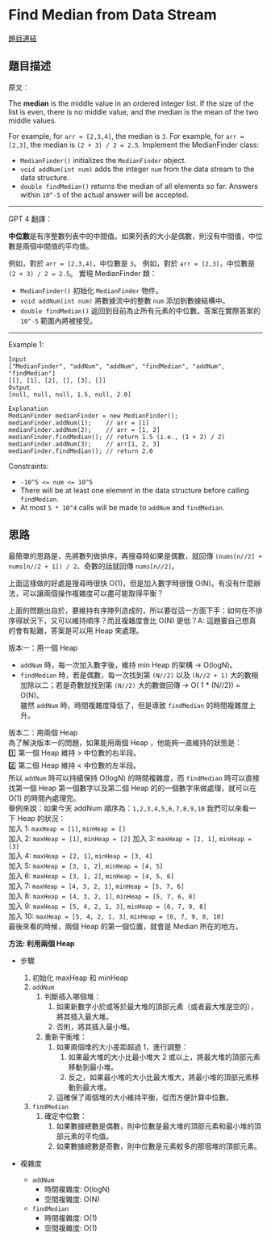 # Find Median from Data Stream

[題目連結](https://leetcode.com/problems/find-median-from-data-stream/description/)

## 題目描述
原文：

The **median** is the middle value in an ordered integer list. If the size of the list is even, there is no middle value, and the median is the mean of the two middle values.

For example, for `arr = [2,3,4]`, the median is `3`.
For example, for `arr = [2,3]`, the median is `(2 + 3) / 2 = 2.5`.
Implement the MedianFinder class:

* `MedianFinder()` initializes the `MedianFinder` object.
* `void addNum(int num)` adds the integer `num` from the data stream to the data structure.
* `double findMedian()` returns the median of all elements so far. Answers within `10^-5` of the actual answer will be accepted.

----

GPT 4 翻譯：

**中位數**是有序整數列表中的中間值。如果列表的大小是偶數，則沒有中間值，中位數是兩個中間值的平均值。

例如，對於 `arr = [2,3,4]`，中位數是 `3`。
例如，對於 `arr = [2,3]`，中位數是 `(2 + 3) / 2 = 2.5`。
實現 MedianFinder 類：

* `MedianFinder()` 初始化 `MedianFinder` 物件。
* `void addNum(int num)` 將數據流中的整數 `num` 添加到數據結構中。
* `double findMedian()` 返回到目前為止所有元素的中位數。答案在實際答案的 `10^-5` 範圍內將被接受。

----

Example 1:

```
Input
["MedianFinder", "addNum", "addNum", "findMedian", "addNum", "findMedian"]
[[], [1], [2], [], [3], []]
Output
[null, null, null, 1.5, null, 2.0]

Explanation
MedianFinder medianFinder = new MedianFinder();
medianFinder.addNum(1);    // arr = [1]
medianFinder.addNum(2);    // arr = [1, 2]
medianFinder.findMedian(); // return 1.5 (i.e., (1 + 2) / 2)
medianFinder.addNum(3);    // arr[1, 2, 3]
medianFinder.findMedian(); // return 2.0

```

Constraints:

* `-10^5 <= num <= 10^5`
* There will be at least one element in the data structure before calling `findMedian`.
* At most `5 * 10^4` calls will be made to `addNum` and `findMedian`.

## 思路

最簡單的思路是，先將數列做排序，再搜尋時如果是偶數，就回傳 `(nums[n//2] +  nums[n//2 + 1]) / 2`、奇數的話就回傳 `nums[n//2]`。  

上面這樣做的好處是搜尋時很快 O(1)，但是加入數字時很慢 O(N)。有沒有什麼辦法，可以讓兩個操作複雜度可以盡可能取得平衡？  

上面的問題出自於，要維持有序陣列造成的，所以要從這一方面下手：如何在不排序得狀況下，又可以維持順序？而且複雜度會比 O(N) 更低？A: 這題要自己想真的會有點難，答案是可以用 Heap 來處理。  

版本一：用一個 Heap  
* `addNum` 時，每一次加入數字後，維持 min Heap 的架構 -> O(logN)。
* `findMedian` 時，若是偶數，每一次找到第 `(N//2)` 以及 `(N//2 + 1)` 大的數相加除以二；若是奇數就找到第 `(N//2)` 大的數做回傳 -> O( 1 * (N//2)) = O(N)。  
雖然 `addNum` 時，時間複雜度降低了，但是導致 `findMedian` 的時間複雜度上升。  

版本二：用兩個 Heap  
為了解決版本一的問題，如果能用兩個 Heap ，他能夠一直維持的狀態是：  
1️⃣ 第一個 Heap 維持 > 中位數的右半段。  
2️⃣ 第二個 Heap 維持 < 中位數的左半段。  
所以 `addNum` 時可以持續保持 O(logN) 的時間複雜度，而 `findMedian` 時可以直接找第一個 Heap 第一個數字以及第二個 Heap 的的一個數字來做處理，就可以在 O(1) 的時間內處理完。  
舉例來說：如果今天 addNum 順序為：`1,2,3,4,5,6,7,8,9,10` 我們可以來看一下 Heap 的狀況：  
加入 1: `maxHeap = [1]`, `minHeap = []`  
加入 2: `maxHeap = [1]`, `minHeap = [2]`
加入 3: `maxHeap = [2, 1]`, `minHeap = [3]`  
加入 4: `maxHeap = [2, 1]`, `minHeap = [3, 4]`  
加入 5: `maxHeap = [3, 1, 2]`, `minHeap = [4, 5]`  
加入 6: `maxHeap = [3, 1, 2]`, `minHeap = [4, 5, 6]`  
加入 7: `maxHeap = [4, 3, 2, 1]`, `minHeap = [5, 7, 6]`  
加入 8: `maxHeap = [4, 3, 2, 1]`, `minHeap = [5, 7, 6, 8]`  
加入 9: `maxHeap = [5, 4, 2, 1, 3]`, `minHeap = [6, 7, 9, 8]`  
加入 10: `maxHeap = [5, 4, 2, 1, 3]`, `minHeap = [6, 7, 9, 8, 10]`  
最後來看的時候，兩個 Heap 的第一個位置，就會是 Median 所在的地方。


**方法: 利用兩個 Heap**

* 步驟
  1. 初始化 maxHeap 和 minHeap
  2. `addNum`
     1. 判斷插入哪個堆：
        1. 如果新數字小於或等於最大堆的頂部元素（或者最大堆是空的），將其插入最大堆。
        2. 否則，將其插入最小堆。
     2. 重新平衡堆：
        1. 如果兩個堆的大小差距超過 1，進行調整：
           1. 如果最大堆的大小比最小堆大 2 或以上，將最大堆的頂部元素移動到最小堆。
           2. 反之，如果最小堆的大小比最大堆大，將最小堆的頂部元素移動到最大堆。
        2. 這確保了兩個堆的大小維持平衡，從而方便計算中位數。
  3. `findMedian`
     1. 確定中位數：
        1. 如果數據總數是偶數，則中位數是最大堆的頂部元素和最小堆的頂部元素的平均值。
        2. 如果數據總數是奇數，則中位數是元素較多的那個堆的頂部元素。

* 複雜度
  * `addNum`
    * 時間複雜度: O(logN)
    * 空間複雜度: O(N)
  * `findMedian`
    * 時間複雜度: O(1)
    * 空間複雜度: O(1)
